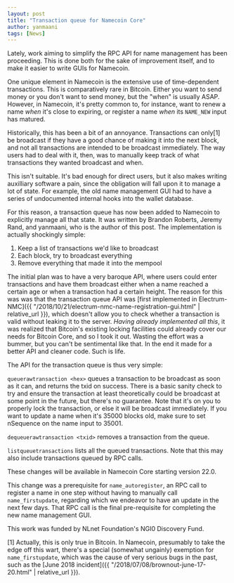 ```yaml
---
layout: post
title: "Transaction queue for Namecoin Core"
author: yanmaani
tags: [News]
---
```


Lately, work aiming to simplify the RPC API for name management has been proceeding. This is done both for the sake of improvement itself, and to make it easier to write GUIs for Namecoin.

One unique element in Namecoin is the extensive use of time-dependent transactions. This is comparatively rare in Bitcoin. Either you want to send money or you don't want to send money, but the "when" is usually ASAP. However, in Namecoin, it's pretty common to, for instance, want to renew a name *when* it's close to expiring, or register a name *when* its `NAME_NEW` input has matured.

Historically, this has been a bit of an annoyance. Transactions can only[1] be broadcast if they have a good chance of making it into the next block, and not all transactions are intended to be broadcast immediately. The way users had to deal with it, then, was to manually keep track of what transactions they wanted broadcast and when.

This isn't suitable. It's bad enough for direct users, but it also makes writing auxilliary software a pain, since the obligation will fall upon it to manage a lot of state. For example, the old name management GUI had to have a series of undocumented internal hooks into the wallet database.

For this reason, a transaction queue has now been added to Namecoin to explicitly manage all that state. It was written by Brandon Roberts, Jeremy Rand, and yanmaani, who is the author of this post.  The implementation is actually shockingly simple:

1. Keep a list of transactions we'd like to broadcast
2. Each block, try to broadcast everything
3. Remove everything that made it into the mempool

The initial plan was to have a very baroque API, where users could enter transactions and have them broadcast either when a name reached a certain age or when a transaction had a certain height. The reason for this was was that the transaction queue API was [first implemented in Electrum-NMC]({{ "/2018/10/21/electrum-nmc-name-registration-gui.html" | relative_url }}), which doesn't allow you to check whether a transaction is valid without leaking it to the server. *Having already implemented all this*, it was realized that Bitcoin's existing locking facilities could already cover our needs for Bitcoin Core, and so I took it out. Wasting the effort was a bummer, but you can't be sentimental like that. In the end it made for a better API and cleaner code. Such is life.

The API for the transaction queue is thus very simple:

`queuerawtransaction <hex>` queues a transaction to be broadcast as soon as it can, and returns the txid on success. There is a basic sanity check to try and ensure the transaction at least theoretically could be broadcast at some point in the future, but there's no guarantee. Note that it's on you to properly lock the transaction, or else it will be broadcast immediately. If you want to update a name when it's 35000 blocks old, make sure to set nSequence on the name input to 35001.

`dequeuerawtransaction <txid>` removes a transaction from the queue.

`listqueuetransactions` lists all the queued transactions. Note that this may also include transactions queued by RPC calls.

These changes will be available in Namecoin Core starting version 22.0.

This change was a prerequisite for `name_autoregister`, an RPC call to register a name in one step without having to manually call `name_firstupdate`, regarding which we endeavor to have an update in the next few days. That RPC call is the final pre-requisite for completing the new name management GUI.

This work was funded by NLnet Foundation's NGI0 Discovery Fund.

[1] Actually, this is only true in Bitcoin. In Namecoin, presumably to take the edge off this wart, there's a special (somewhat ungainly) exemption for `name_firstupdate`, which was the cause of very serious bugs in the past, such as the [June 2018 incident]({{ "/2018/07/08/brownout-june-17-20.html" | relative_url }}).

